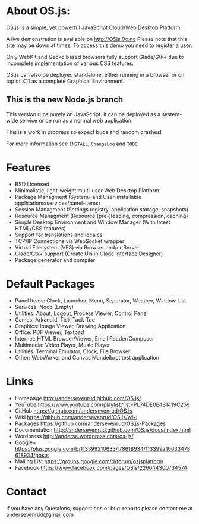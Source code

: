 # About OS.js:
OS.js is a simple, yet powerful JavaScript Cloud/Web Desktop Platform.

A live demonstration is available on http://OSjs.0o.no
Please note that this site may be down at times. To access this demo you need to register a user.

Only WebKit and Gecko based browsers fully support Glade/Gtk+ due to incomplete implementation of various
CSS features.

OS.js can also be deployed standalone, either running in a browser or on top of X11 as a complete Graphical Environment.

## This is the new Node.js branch

This version runs purely on JavaScript. It can be deployed as a system-wide service or be run as a normal web application.

This is a work in progress so expect bugs and random crashes!

For more information see `INSTALL`, `ChangeLog` and `TODO`

# Features
* BSD Licensed
* Minimalistic, light-weight multi-user Web Desktop Platform
* Package Managment (System- and User-installable applications/services/panel-items)
* Session Managment (Settings registry, application storage, snapshots)
* Resource Managment (Resource (pre-)loading, compression, caching)
* Simple Desktop Environment and Window Manager (With latest HTML/CSS features)
* Support for translations and locales
* TCP/IP Connections via WebSocket wrapper
* Virtual Filesystem (VFS) via Browser and/or Server
* Glade/Gtk+ support (Create UIs in Glade Interface Designer)
* Package generator and compiler

# Default Packages
* Panel Items: Clock, Launcher, Menu, Separator, Weather, Window List
* Services: Noop (Empty)
* Utilities: About, Logout, Process Viewer, Control Panel
* Games: Arkanoid, Tick-Tack-Toe
* Graphics: Image Viewer, Drawing Application
* Office: PDF Viewer, Textpad
* Internet: HTML Browser/Viewer, Email Reader/Composer
* Multimedia: Video Player, Music Player
* Utilities: Terminal Emulator, Clock, File Browser
* Other: WebWorker and Canvas Mandelbrot test application

# Links
* Homepage      http://andersevenrud.github.com/OS.js/
* YouTube       https://www.youtube.com/playlist?list=PL74DE0E481419C259
* GitHub        https://github.com/andersevenrud/OS.js
* Wiki          https://github.com/andersevenrud/OS.js/wiki
* Packages      https://github.com/andersevenrud/OS.js-Packages
* Documentation http://andersevenrud.github.com/OS.js/docs/index.html
* Wordpress     http://anderse.wordpress.com/os-js/
* Google+       https://plus.google.com/b/113399210633478618934/113399210633478618934/posts
* Mailing List  https://groups.google.com/d/forum/osjsplatform
* Facebook      https://www.facebook.com/pages/OSjs/226644300734574

# Contact
If you have any Questions, suggestions or bug-reports please contact me at
andersevenrud@gmail.com
